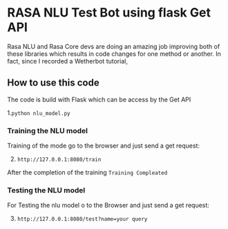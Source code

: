 # RASA NLU Test Bot using flask Get API 
Rasa NLU and Rasa Core devs are doing an amazing job improving both of these libraries which results in code changes for one method or another. In fact, since I recorded a Wetherbot tutorial,


## How to use this code

The code is build with Flask which can be access by the Get API

1.``` python nlu_model.py ```

### Training the NLU model

Training of the mode go to the browser and just send a get request:

2. ``` http://127.0.0.1:8080/train ```

After the completion of the training 
`Training Compleated`



### Testing the NLU model

For Testing the nlu model o to the Browser and just send a get request:

3. ```http://127.0.0.1:8080/test?name=your query```






